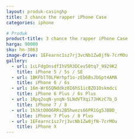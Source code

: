 ```yaml
---
layout: produk-casinghp
title: 3 chance the rapper iPhone Case
categories: iphone

# Produk
product-title: 3 chance the rapper iPhone Case
harga: 90000
sku: hn-3863
image-drive: 1EFearnc1sz7rj3vcNb1Zw0jfN-7crMOu
gallery:
  - url: 1cLFdgOnsdfIhV5R3DCev50tq7_9929K2
    title: iPhone 5 / 5s / SE
  - url: 1BKFblT0LFWrhpf1o-zEb6BsJbGpt4AMA
    title: iPhone 6 / 6s
  - url: 16m-Wr6SQNddkz8I6hS1icBZO1Oskmdci
    title: iPhone 6 Plus / 6s Plus
  - url: 1Rpq2oqN-ynqN-5LNdVTXqi7JHKzC7b_D
    title: iPhone 7 / 8
  - url: 1h3ktO0O6RRs2B5hwezs66PR1Gg5JBBD_
    title: iPhone 7 Plus / 8 Plus
  - url: 1EFearnc1sz7rj3vcNb1Zw0jfN-7crMOu
    title: iPhone X
---
```

